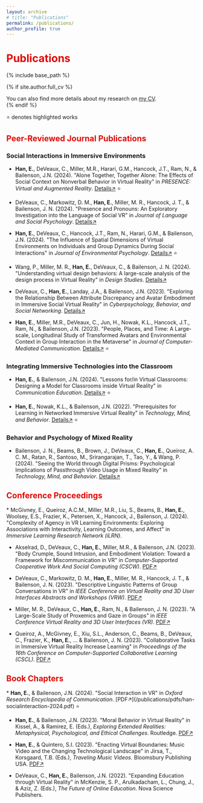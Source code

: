 ```yaml
---
layout: archive
# title: "Publications"
permalink: /publications/
author_profile: true
---
```


<h1 style="color: #E10600">Publications</h1>

{% include base_path %}

{% if site.author.full_cv %}
  <div class="wordwrap">You can also find more details about my research on <a href="{{site.author.full_cv}}">my CV</a>.</div>
{% endif %}


⭐️ denotes highlighted works


<h2 style="color: #E10600">Peer-Reviewed Journal Publications</h2>
<h3>Social Interactions in Immersive Environments</h3>

* <b>Han, E.</b>, DeVeaux, C., Miller, M.R., Harari, G.M., Hancock, J.T., Ram, N., & Bailenson, J.N. (2024). "Alone Together, Together Alone: The Effects of Social Context on Nonverbal Behavior in Virtual Reality" in <i>PRESENCE: Virtual and Augmented Reality</i>. [Details↗](/publications/009-presence-2024) ⭐️ 

* DeVeaux, C., Markowitz, D. M., <b>Han, E.</b>, Miller, M. R., Hancock, J. T., & Bailenson, J. N. (2024). "Presence and Pronouns: An Exploratory Investigation into the Language of Social VR" in <i>Journal of Language and Social Psychology</i>. [Details↗](/publications/008-jlsp-2024) 

* <b>Han, E.</b>, DeVeaux, C., Hancock, J.T., Ram, N., Harari, G.M., & Bailenson, J.N. (2024). "The Influence of Spatial Dimensions of Virtual Environments on Individuals and Group Dynamics During Social Interactions" in <i>Journal of Environmental Psychology</i>. [Details↗](/publications/006-jep-2024) ⭐️

* Wang, P., Miller, M. R., <b>Han, E.</b>, DeVeaux, C., & Bailenson, J. N. (2024). "Understanding virtual design behaviors: A large-scale analysis of the design process in Virtual Reality" in <i>Design Studies</i>. [Details↗](/publications/004-designstudies-2024)

* DeVeaux, C., <b>Han, E.</b>, Landay, J.A., & Bailenson, J.N. (2023). "Exploring the Relationship Between Attribute Discrepancy and Avatar Embodiment in Immersive Social Virtual Reality" in <i>Cyberpsychology, Behavior, and Social Networking</i>. [Details↗](003-cyberpsych-2023)

* <b>Han, E.</b>, Miller, M.R., DeVeaux, C., Jun, H., Nowak, K.L., Hancock, J.T., Ram, N., & Bailenson, J.N. (2023). "People, Places, and Time: A Large-scale, Longitudinal Study of Transformed Avatars and Environmental Context in Group Interaction in the Metaverse" in <i>Journal of Computer-Mediated Communication</i>. [Details↗](/publications/002-jcmc-2023) ⭐️

<h3>Integrating Immersive Technologies into the Classroom</h3>

* <b>Han, E.</b>, & Bailenson, J.N. (2024). "Lessons for/in Virtual Classrooms: Designing a Model for Classrooms inside Virtual Reality" in <i>Communication Education</i>. [Details↗](/publications/007-commed-2024) ⭐️

* <b>Han, E.</b>, Nowak, K.L., & Bailenson, J.N. (2022). "Prerequisites for Learning in Networked Immersive Virtual Reality" in <i>Technology, Mind, and Behavior</i>. [Details↗](/publications/001-tmb-2022) ⭐️

<h3>Behavior and Psychology of Mixed Reality</h3>

* Bailenson, J. N., Beams, B., Brown, J., DeVeaux, C., <b>Han, E.</b>, Queiroz, A. C. M., Ratan, R., Santoso, M., Srirangarajan, T., Tao, Y., & Wang, P. (2024). "Seeing the World through Digital Prisms: Psychological Implications of Passthrough Video Usage in Mixed Reality" in <i>Technology, Mind, and Behavior</i>. [Details↗](/publications/005-tmb2-2024)


<h2 style="color: #E10600">Conference Proceedings</h2>
* McGivney, E., Queiroz, A.C.M., Miller, M.R., Liu, S., Beams, B., <b>Han, E.</b>, Woolsey, E.S., Frazier, K., Petersen, X., Hancock, J., Bailenson, J. (2024). "Complexity of Agency in VR Learning Environments: Exploring Associations with Interactivity, Learning Outcomes, and Affect" in <i>Immersive Learning Research Network (iLRN)</i>.

* Akselrad, D., DeVeaux, C., <b>Han, E.</b>, Miller, M.R., & Bailenson, J.N. (2023). "Body Crumple, Sound Intrusion, and Embodiment Violation: Toward a Framework for Miscommunication in VR" in <i>Computer-Supported Cooperative Work And Social Computing (CSCW)</i>. [PDF↗](/publications/pdfs/akselrad-cscw-2023.pdf)

* DeVeaux, C., Markowitz, D. M., <b>Han, E.</b>, Miller, M. R., Hancock, J. T., & Bailenson, J. N.  (2023). "Descriptive Linguistic Patterns of Group Conversations in VR" in <i>IEEE Conference on Virtual Reality and 3D User Interfaces Abstracts and Workshops (VRW)</i>. [PDF↗](/publications/pdfs/deveaux-ieee-2023.pdf)

* Miller, M. R., DeVeaux, C., <b>Han, E.</b>, Ram, N., & Bailenson, J. N. (2023). "A Large-Scale Study of Proxemics and Gaze in Groups" in <i>IEEE Conference Virtual Reality and 3D User Interfaces (VR)</i>. [PDF↗](/publications/pdfs/miller-ieee-2023.pdf)

* Queiroz, A., McGivney, E., Xiu, S.L., Anderson, C., Beams, B., DeVeaux, C., Frazier, K., <b>Han, E.</b>, ... & Bailenson, J. N. (2023). "Collaborative Tasks in Immersive Virtual Reality Increase Learning" in <i>Proceedings of the 16th Conference on Computer-Supported Collaborative Learning (CSCL)</i>. [PDF↗](/publications/pdfs/queiroz-isls-2023.pdf)


<h2 style="color: #E10600">Book Chapters</h2>
* <b>Han, E.</b>, & Bailenson, J.N. (2024). "Social Interaction in VR" in <i>Oxford Research Encyclopedia of Communication</i>. [PDF↗](/publications/pdfs/han-socialinteraction-2024.pdf) ⭐️

* <b>Han, E.</b>, & Bailenson, J.N. (2023). "Moral Behavior in Virtual Reality" in Kissel, A., & Ramirez, E. (Eds.), <i>Exploring Extended Realities: Metaphysical, Psychological, and Ethical Challenges</i>. Routledge. [PDF↗](/publications/pdfs/han-moralbehavior-2023.pdf)


* <b>Han, E.</b>, & Quintero, S.I. (2023). "Enacting Virtual Boundaries: Music Video and the Changing Technological Landscape" in Jirsa, T., Korsgaard, T.B. (Eds.), <i>Traveling Music Videos</i>. Bloomsbury Publishing USA. [PDF↗](/publications/pdfs/han-musicvideos-2023.pdf)

* DeVeaux, C., <b>Han, E.</b>, Bailenson, J.N. (2022). "Expanding Education through Virtual Reality" in McKenzie, S. P., Arulkadacham, L., Chung, J., & Aziz, Z. (Eds.), <i>The Future of Online Education</i>. Nova Science Publishers. 


<!--{% for post in site.publications reversed %}
  {% include archive-single.html %}
{% endfor %} -->

<!-- {% assign sorted_publications = site.publications | sort: 'path' %}
{% for post in sorted_publications %}
  {% include archive-single.html %}
{% endfor %} -->

